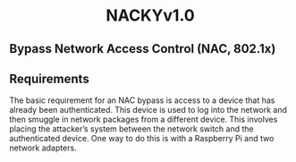 
<h1 align="center">
NACKY<span>v1.0</span>
</h1>

## Bypass Network Access Control (NAC, 802.1x)

## Requirements
The basic requirement for an NAC bypass is access to a device that has already been authenticated. This device is used to log into the network and then smuggle in network packages from a different device. This involves placing the attacker’s system between the network switch and the authenticated device. One way to do this is with a Raspberry Pi and two network adapters.